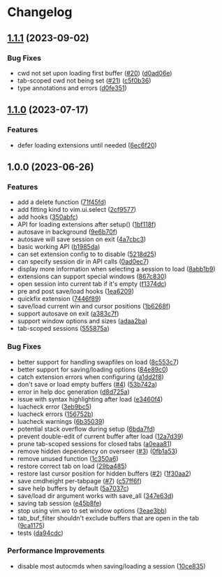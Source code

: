 # Changelog

## [1.1.1](https://github.com/stevearc/resession.nvim/compare/v1.1.0...v1.1.1) (2023-09-02)


### Bug Fixes

* cwd not set upon loading first buffer ([#20](https://github.com/stevearc/resession.nvim/issues/20)) ([d0ad06e](https://github.com/stevearc/resession.nvim/commit/d0ad06e5063524b022254ac3aa80ac9a332c9c14))
* tab-scoped cwd not being set ([#21](https://github.com/stevearc/resession.nvim/issues/21)) ([c5f0b36](https://github.com/stevearc/resession.nvim/commit/c5f0b362c953a0ed97e337332882ff32ae72c364))
* type annotations and errors ([d0fe351](https://github.com/stevearc/resession.nvim/commit/d0fe35176d332dbc75f51e4cb4f89afc4755e8e8))

## [1.1.0](https://github.com/stevearc/resession.nvim/compare/v1.0.0...v1.1.0) (2023-07-17)


### Features

* defer loading extensions until needed ([6ec6f20](https://github.com/stevearc/resession.nvim/commit/6ec6f20cf2cf3dc9c23a06deba36e1d2de9c75a4))

## 1.0.0 (2023-06-26)


### Features

* add a delete function ([71f45fd](https://github.com/stevearc/resession.nvim/commit/71f45fdbfb6f48defb95edcc9423b578c8090227))
* add fitting kind to vim.ui.select ([2cf9577](https://github.com/stevearc/resession.nvim/commit/2cf957753e28bf2b11e7d79322398240b1cc28bf))
* add hooks ([350abfc](https://github.com/stevearc/resession.nvim/commit/350abfcec2002cda3a7bf3d26c116a8cb83b5445))
* API for loading extensions after setup() ([1bf118f](https://github.com/stevearc/resession.nvim/commit/1bf118f77760311c3a6ef5fc9b2f189ea0ff3fe0))
* autosave in background ([9e6b70f](https://github.com/stevearc/resession.nvim/commit/9e6b70f7234b4cd32405bdecf1e8a5ce34842505))
* autosave will save session on exit ([4a7cbc3](https://github.com/stevearc/resession.nvim/commit/4a7cbc3f3ee4fef6c1568390758700f1d8537ba3))
* basic working API ([b1985da](https://github.com/stevearc/resession.nvim/commit/b1985da4f93424911739c8a77e1cdd3d5fd3fd1d))
* can set extension config to  to disable ([5218d25](https://github.com/stevearc/resession.nvim/commit/5218d250be2c97e1b5cd1bd06c9a4d2d98b82809))
* can specify session dir in API calls ([0ad0ec7](https://github.com/stevearc/resession.nvim/commit/0ad0ec7591367b8b23e7292392abc3c26112a4e5))
* display more information when selecting a session to load ([8abb1b9](https://github.com/stevearc/resession.nvim/commit/8abb1b97fc43c8d97da4396b102c4cbf881703dc))
* extensions can support special windows ([867c830](https://github.com/stevearc/resession.nvim/commit/867c83002b1c0e74edc356dd32ad96036edd8e7f))
* open session into current tab if it's empty ([f1374dc](https://github.com/stevearc/resession.nvim/commit/f1374dcb94c6ae7ec96101a061265814edcd8ee7))
* pre and post save/load hooks ([1ea6209](https://github.com/stevearc/resession.nvim/commit/1ea6209a2bae01fd37cfc0c450b12db647bb7b56))
* quickfix extension ([7446f89](https://github.com/stevearc/resession.nvim/commit/7446f8980deb272242f55df92c641f34835ee79f))
* save/load current win and cursor positions ([1b6268f](https://github.com/stevearc/resession.nvim/commit/1b6268fe82dde0ec51db469a3729b10f22611274))
* support autosave on exit ([a383c7f](https://github.com/stevearc/resession.nvim/commit/a383c7fd4685bd264033984d3b2b83eab4c85959))
* support window options and sizes ([adaa2ba](https://github.com/stevearc/resession.nvim/commit/adaa2ba1cd0b7f8119ee909fee3861d162cc22e5))
* tab-scoped sessions ([555875a](https://github.com/stevearc/resession.nvim/commit/555875a55db4b19a8cfba8663037060fa63ef713))


### Bug Fixes

* better support for handling swapfiles on load ([8c553c7](https://github.com/stevearc/resession.nvim/commit/8c553c796ef54c5fecb2cc7a071bd0ec27fdddc0))
* better support for saving/loading options ([84e89c0](https://github.com/stevearc/resession.nvim/commit/84e89c0458fee4c473f7c834b2736ae6baee3dac))
* catch extension errors when configuring ([a1dd2f8](https://github.com/stevearc/resession.nvim/commit/a1dd2f889c7cd907701b4901c49f35054b27337c))
* don't save or load empty buffers ([#4](https://github.com/stevearc/resession.nvim/issues/4)) ([53b742a](https://github.com/stevearc/resession.nvim/commit/53b742afd41057045a3598440c72fad072e62701))
* error in help doc generation ([d8d725a](https://github.com/stevearc/resession.nvim/commit/d8d725a433f9d840eb1f5de2622db2035c6ffbd1))
* issue with syntax highlighting after load ([e3460f4](https://github.com/stevearc/resession.nvim/commit/e3460f4b2408ba0b5703219c18aec2eea8a12a7b))
* luacheck error ([3eb9bc5](https://github.com/stevearc/resession.nvim/commit/3eb9bc5ae5aea5054c1625fca6c70f0b1ad7d487))
* luacheck errors ([156752b](https://github.com/stevearc/resession.nvim/commit/156752b05cf17733fe6fcca50ad22d193a83b161))
* luacheck warnings ([6b35039](https://github.com/stevearc/resession.nvim/commit/6b350393cc2f09632d4ee192dcb5ff4cb4c83ef8))
* potential stack overflow during setup ([6bda7fd](https://github.com/stevearc/resession.nvim/commit/6bda7fdebd5d685e7b45da408df1842c947d02f5))
* prevent double-edit of current buffer after load ([12a7d39](https://github.com/stevearc/resession.nvim/commit/12a7d39d357a9cb4fa417638c9b2c73556123b15))
* prune tab-scoped sessions for closed tabs ([a0eaa81](https://github.com/stevearc/resession.nvim/commit/a0eaa81d977356869b54b3b4f28a059cf08f5e0f))
* remove hidden dependency on overseer ([#3](https://github.com/stevearc/resession.nvim/issues/3)) ([0fb1a53](https://github.com/stevearc/resession.nvim/commit/0fb1a53761ff15fcdb017ab968cc7b1b6546b96a))
* remove unused function ([1c350a6](https://github.com/stevearc/resession.nvim/commit/1c350a6023c1af2a47f4c620bd8e9c4bd30a3f7b))
* restore correct tab on load ([29ba485](https://github.com/stevearc/resession.nvim/commit/29ba485a781eca1db9d176141726cd6f7cfc3961))
* restore last cursor position for hidden buffers ([#2](https://github.com/stevearc/resession.nvim/issues/2)) ([1f30aa2](https://github.com/stevearc/resession.nvim/commit/1f30aa2dccd8e4390992c0b7864660e1e4801aed))
* save cmdheight per-tabpage ([#7](https://github.com/stevearc/resession.nvim/issues/7)) ([c57ff6f](https://github.com/stevearc/resession.nvim/commit/c57ff6fdcd4d9ea9a109bad23aa856be0a75232c))
* save help buffers by default ([5a7037c](https://github.com/stevearc/resession.nvim/commit/5a7037c1bf0d108d4b9b4122e2b5f10f928a79f7))
* save/load dir argument works with save_all ([347e63d](https://github.com/stevearc/resession.nvim/commit/347e63d3ca8f2980d7666f58c2e558881c33b36d))
* saving tab session ([e45b8fe](https://github.com/stevearc/resession.nvim/commit/e45b8fe09d1f787b85458e1478a3d6b42273341c))
* stop using vim.wo to set window options ([3eae3bb](https://github.com/stevearc/resession.nvim/commit/3eae3bbf25f44b6c97ecc819009d541d97520d8e))
* tab_buf_filter shouldn't exclude buffers that are open in the tab ([9ca1175](https://github.com/stevearc/resession.nvim/commit/9ca1175a0347bb1a7857de80fd76ea063a20a1b6))
* tests ([da94cdc](https://github.com/stevearc/resession.nvim/commit/da94cdce4ee224947abf81b7e2b3c1248d1cb653))


### Performance Improvements

* disable most autocmds when saving/loading a session ([10ce835](https://github.com/stevearc/resession.nvim/commit/10ce8356569de78c91f3b6353e94c8abd20ca96a))
